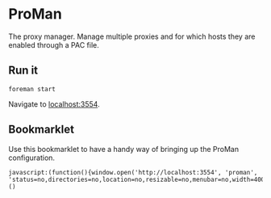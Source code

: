 # ProMan

The proxy manager. Manage multiple proxies and for which hosts they
are enabled through a PAC file.

## Run it

    foreman start

Navigate to [localhost:3554](http://localhost:3554).

## Bookmarklet

Use this bookmarklet to have a handy way of bringing up the ProMan configuration.

    javascript:(function(){window.open('http://localhost:3554', 'proman', 'status=no,directories=no,location=no,resizable=no,menubar=no,width=400,height=1000,toolbar=no');})()
